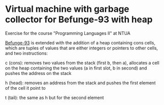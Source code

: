# Virtual machine with garbage collector for Befunge-93 with heap

Exercise for the course "Programming Languages II" at NTUA

[Befunge-93](https://catseye.tc/view/befunge-93/doc/Befunge-93.markdown) is extended with the addition of a heap containing cons cells, which are tuples of values that are either integers or pointers to other cells, and two instructions:

c (cons): removes two values from the stack (first b, then a), allocates a cell on the heap containing the two values (a in first slot, b in second) and pushes the address on the stack

h (head): removes an address from the stack and pushes the first element of the cell it point to

t (tail): the same as h but for the second element